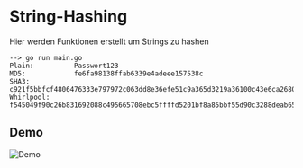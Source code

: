 # String-Hashing
Hier werden Funktionen erstellt um Strings zu hashen

    --> go run main.go        
    Plain:          Passwort123                         
    MD5:            fe6fa98138ffab6339e4adeee157538c    
    SHA3:           c921f5bbfcf4806476333e797972c063dd8e36efe51c9a365d3219a36100c43e6ca268006cc5e3583560b1b97eff621e28c259c3188dc0c314f97a4729ff252e
    Whirlpool:      f545049f90c26b831692088c495665708ebc5ffffd5201bf8a85bbf55d90c3288deab65817394fb239f7ede04473eb4b17ba0e69a142520e1896ef3b6c4cfe86


## Demo
![Demo](/images/logo.png)
